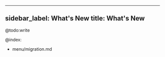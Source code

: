
---
sidebar_label: What's New
title: What's New
---          

@todo:write

@index:
- menu/migration.md
